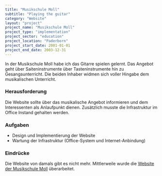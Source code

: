 ```yaml
---
title: "Musikschule Moll"
subtitle: "Playing the guitar"
category: "Website"
layout: "project"
project_name: "Musikschule Moll"
project_type: "implementation"
project_sector: "education"
project_location: "Paderborn"
project_start_date: 2001-01-01
project_end_date: 2003-12-31
---
```


In der Musikschule Moll habe ich das Gitarre spielen gelernt. Das Angebot geht über Saiteninstrumente über Tasteninstrumente hin zu Gesangsunterricht. Die beiden Inhaber widmen sich voller Hingabe dem musikalischen Unterricht.

### Herausforderung

Die Website sollte über das musikalische Angebot informieren und dem Interessenten als Anlaufpunkt dienen. Zusätzlich musste die Infrastruktur im Office Instand gehalten werden.

### Aufgaben

- Design und Implementierung der Website
- Wartung der Infrastruktur (Office-System und Internet-Anbindung)

### Eindrücke

Die Website von damals gibt es nicht mehr. Mittlerweile wurde die [Website der Musikschule Moll](https://www.musikschule-moll.de/) überarbeitet.
